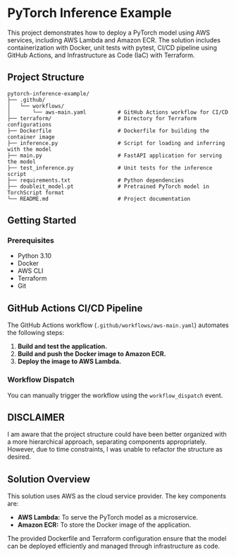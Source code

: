 # PyTorch Inference Example

This project demonstrates how to deploy a PyTorch model using AWS services, including AWS Lambda and Amazon ECR. The solution includes containerization with Docker, unit tests with pytest, CI/CD pipeline using GitHub Actions, and Infrastructure as Code (IaC) with Terraform.

## Project Structure

```plaintext
pytorch-inference-example/
├── .github/
│   └── workflows/
│       └── aws-main.yaml          # GitHub Actions workflow for CI/CD
├── terraform/                     # Directory for Terraform configurations
├── Dockerfile                     # Dockerfile for building the container image
├── inference.py                   # Script for loading and inferring with the model
├── main.py                        # FastAPI application for serving the model
├── test_inference.py              # Unit tests for the inference script
├── requirements.txt               # Python dependencies
├── doubleit_model.pt              # Pretrained PyTorch model in TorchScript format
└── README.md                      # Project documentation
```

## Getting Started

### Prerequisites
* Python 3.10
* Docker
* AWS CLI
* Terraform
* Git


## GitHub Actions CI/CD Pipeline

The GitHub Actions workflow (`.github/workflows/aws-main.yaml`) automates the following steps:

1. **Build and test the application.**
2. **Build and push the Docker image to Amazon ECR.**
3. **Deploy the image to AWS Lambda.**

### Workflow Dispatch

You can manually trigger the workflow using the `workflow_dispatch` event.

## DISCLAIMER

I am aware that the project structure could have been better organized with a more hierarchical approach, separating components appropriately. However, due to time constraints, I was unable to refactor the structure as desired.

## Solution Overview

This solution uses AWS as the cloud service provider. The key components are:

- **AWS Lambda:** To serve the PyTorch model as a microservice.
- **Amazon ECR:** To store the Docker image of the application.

The provided Dockerfile and Terraform configuration ensure that the model can be deployed efficiently and managed through infrastructure as code.
